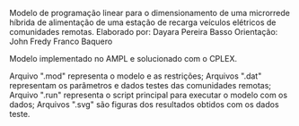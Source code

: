 Modelo de programação linear para o dimensionamento de uma microrrede híbrida de alimentação de uma estação de recarga veículos elétricos de comunidades remotas.
Elaborado por: Dayara Pereira Basso
Orientação: John Fredy Franco Baquero

Modelo implementado no AMPL e solucionado com o CPLEX.

Arquivo ".mod" representa o modelo e as restrições;
Arquivos ".dat" representam os parâmetros e dados testes das comunidades remotas;
Arquivo ".run" representa o script principal para executar o modelo com os dados;
Arquivos ".svg" são figuras dos resultados obtidos com os dados teste.


